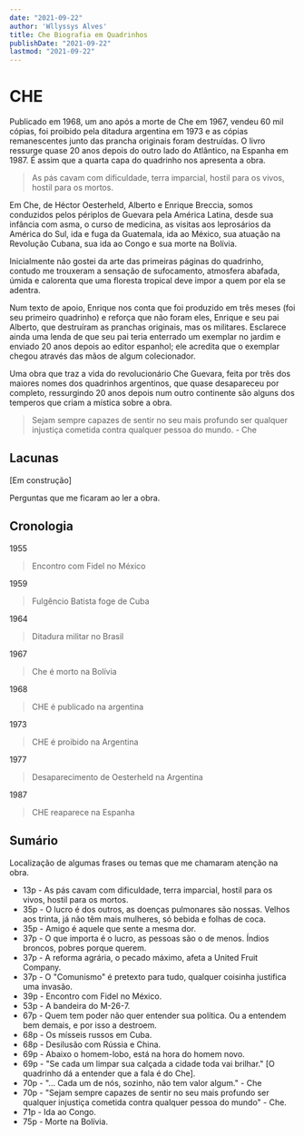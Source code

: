 ```yaml
---
date: "2021-09-22"
author: 'Wllyssys Alves'
title: Che Biografia em Quadrinhos
publishDate: "2021-09-22"
lastmod: "2021-09-22"
---
```


# CHE

Publicado em 1968, um ano após a morte de Che em 1967, vendeu 60 mil cópias, foi proibido pela ditadura argentina em 1973 e as cópias remanescentes junto das prancha originais foram destruídas. O livro ressurge quase 20 anos depois do outro lado do Atlântico, na Espanha em 1987. É assim que a quarta capa do quadrinho nos apresenta a obra.

> As pás cavam com dificuldade, terra imparcial, hostil para os vivos, hostil para os mortos.

Em Che, de Héctor Oesterheld, Alberto e Enrique Breccia, somos conduzidos pelos périplos de Guevara pela América Latina, desde sua infância com asma, o curso de medicina, as visitas aos leprosários da América do Sul, ida e fuga da Guatemala, ida ao México, sua atuação na Revolução Cubana, sua ida ao Congo e sua morte na Bolívia.

Inicialmente não gostei da arte das primeiras páginas do quadrinho, contudo me trouxeram a sensação de sufocamento, atmosfera abafada, úmida e calorenta que uma floresta tropical deve impor a quem por ela se adentra.

Num texto de apoio, Enrique nos conta que foi produzido em três meses (foi seu primeiro quadrinho) e reforça que não foram eles, Enrique e seu pai Alberto, que destruíram as pranchas originais, mas os militares. Esclarece ainda uma lenda de que seu pai teria enterrado um exemplar no jardim e enviado 20 anos depois ao editor espanhol; ele acredita que o exemplar chegou através das mãos de algum colecionador.

Uma obra que traz a vida do revolucionário Che Guevara, feita por três dos maiores nomes dos quadrinhos  argentinos, que quase desapareceu por completo, ressurgindo 20 anos depois num outro continente são alguns dos temperos que criam a mística sobre a obra. 

> Sejam sempre capazes de sentir no seu mais profundo ser qualquer injustiça cometida contra qualquer pessoa do mundo. - Che

## Lacunas

[Em construção]

Perguntas que me ficaram ao ler a obra.

## Cronologia

1955
> Encontro com Fidel no México

1959
> Fulgêncio Batista foge de Cuba

1964

> Ditadura militar no Brasil

1967

> Che é morto na Bolívia

1968

> CHE é publicado na argentina

1973

> CHE é proibido na Argentina

1977

> Desaparecimento de Oesterheld na Argentina

1987

> CHE reaparece na Espanha

## Sumário

Localização de algumas frases ou temas que me chamaram atenção na obra.

- 13p - As pás cavam com dificuldade, terra imparcial, hostil para os vivos, hostil para os mortos.
- 35p - O lucro é dos outros, as doenças pulmonares são nossas. Velhos aos trinta, já não têm mais mulheres, só bebida e folhas de coca.
- 35p - Amigo é aquele que sente a mesma dor.
- 37p - O que importa é o lucro, as pessoas são o de menos. Índios broncos, pobres porque querem.
- 37p - A reforma agrária, o pecado máximo, afeta a United Fruit Company.
- 37p - O "Comunismo" é pretexto para tudo, qualquer coisinha justifica uma invasão.
- 39p - Encontro com Fidel no México.
- 53p - A bandeira do M-26-7.
- 67p - Quem tem poder não quer entender sua política. Ou a entendem bem demais, e por isso a destroem.
- 68p - Os mísseis russos em Cuba.
- 68p - Desilusão com Rússia e China.
- 69p - Abaixo o homem-lobo, está na hora do homem novo.
- 69p - "Se cada um limpar sua calçada a cidade toda vai brilhar." [O quadrinho dá a entender que a fala é do Che].
- 70p - "... Cada um de nós, sozinho, não tem valor algum." - Che
- 70p - "Sejam sempre capazes de sentir no seu mais profundo ser qualquer injustiça cometida contra qualquer pessoa do mundo" - Che.
- 71p - Ida ao Congo.
- 75p - Morte na Bolívia.
